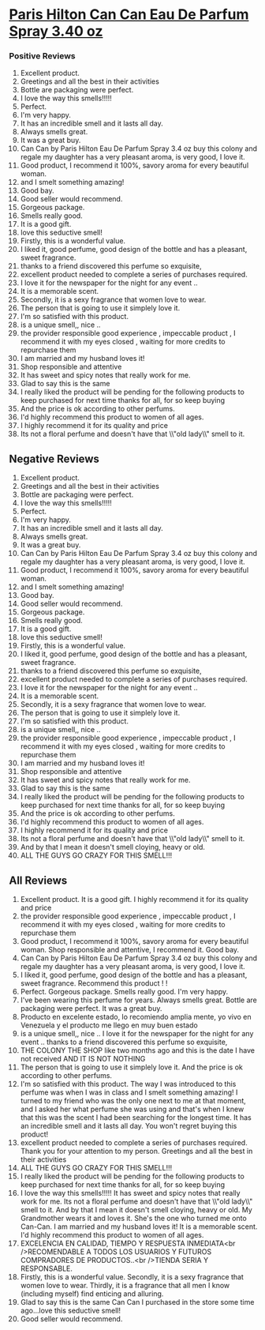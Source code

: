 # [Paris Hilton Can Can Eau De Parfum Spray 3.40 oz](https://products.checkmycream.com/products/Paris-Hilton-Can-Can-Eau-De-Parfum-Spray-3.40-oz.html)

### Positive Reviews

<ol>
      <li>Excellent product.</li>
      <li>Greetings and all the best in their activities</li>
      <li>Bottle are packaging were perfect.</li>
      <li>I love the way this smells!!!!!</li>
      <li>Perfect.  </li>
      <li>I&#x27;m very happy.</li>
      <li>It has an incredible smell and it lasts all day.</li>
      <li>Always smells great.</li>
      <li>It was a great buy.</li>
      <li>Can Can by Paris Hilton Eau De Parfum Spray 3.4 oz buy this colony and regale my daughter has a very pleasant aroma, is very good, I love it.</li>
      <li>Good product, I recommend it 100%, savory aroma for every beautiful woman.</li>
      <li>and I smelt something amazing!</li>
      <li>Good bay.</li>
      <li>Good seller would recommend.</li>
      <li>Gorgeous package.  </li>
      <li>Smells really good.  </li>
      <li>It is a good gift.</li>
      <li>love this seductive smell!</li>
      <li>Firstly, this is a wonderful value.  </li>
      <li>I liked it, good perfume, good design of the bottle and has a pleasant, sweet fragrance.</li>
      <li>thanks to a friend discovered this perfume so exquisite,</li>
      <li>excellent product needed to complete a series of purchases required.</li>
      <li>I love it for the newspaper for the night for any event ..</li>
      <li>It is a memorable scent.</li>
      <li>Secondly, it is a sexy fragrance that women love to wear.  </li>
      <li>The person that is going to use it simplely love it.</li>
      <li>I&#x27;m so satisfied with this product.</li>
      <li>is a unique smell,, nice ..</li>
      <li>the provider responsible good experience , impeccable product , I recommend it with my eyes closed , waiting for more credits to repurchase them</li>
      <li>I am married and my husband loves it!</li>
      <li>Shop responsible and attentive</li>
      <li>It has sweet and spicy notes that really work for me.</li>
      <li>Glad to say this is the same</li>
      <li>I really liked the product will be pending for the following products to keep purchased for next time thanks for all, for so keep buying</li>
      <li>And the price is ok according to other perfums.</li>
      <li>I&#x27;d highly recommend this product to women of all ages.</li>
      <li>I highly recommend it for its quality and price</li>
      <li>Its not a floral perfume and doesn&#x27;t have that \\&quot;old lady\\&quot; smell to it.</li>
</ol>


<h2>Negative Reviews</h2>
<ol>
<li> Excellent product.</li>
<li> Greetings and all the best in their activities</li>
<li> Bottle are packaging were perfect.</li>
<li> I love the way this smells!!!!!</li>
<li> Perfect.  </li>
<li> I&#x27;m very happy.</li>
<li> It has an incredible smell and it lasts all day.</li>
<li> Always smells great.</li>
<li> It was a great buy.</li>
<li> Can Can by Paris Hilton Eau De Parfum Spray 3.4 oz buy this colony and regale my daughter has a very pleasant aroma, is very good, I love it.</li>
<li> Good product, I recommend it 100%, savory aroma for every beautiful woman.</li>
<li> and I smelt something amazing!</li>
<li> Good bay.</li>
<li> Good seller would recommend.</li>
<li> Gorgeous package.  </li>
<li> Smells really good.  </li>
<li> It is a good gift.</li>
<li> love this seductive smell!</li>
<li> Firstly, this is a wonderful value.  </li>
<li> I liked it, good perfume, good design of the bottle and has a pleasant, sweet fragrance.</li>
<li> thanks to a friend discovered this perfume so exquisite,</li>
<li> excellent product needed to complete a series of purchases required.</li>
<li> I love it for the newspaper for the night for any event ..</li>
<li> It is a memorable scent.</li>
<li> Secondly, it is a sexy fragrance that women love to wear.  </li>
<li> The person that is going to use it simplely love it.</li>
<li> I&#x27;m so satisfied with this product.</li>
<li> is a unique smell,, nice ..</li>
<li> the provider responsible good experience , impeccable product , I recommend it with my eyes closed , waiting for more credits to repurchase them</li>
<li> I am married and my husband loves it!</li>
<li> Shop responsible and attentive</li>
<li> It has sweet and spicy notes that really work for me.</li>
<li> Glad to say this is the same</li>
<li> I really liked the product will be pending for the following products to keep purchased for next time thanks for all, for so keep buying</li>
<li> And the price is ok according to other perfums.</li>
<li> I&#x27;d highly recommend this product to women of all ages.</li>
<li> I highly recommend it for its quality and price</li>
<li> Its not a floral perfume and doesn&#x27;t have that \\&quot;old lady\\&quot; smell to it.</li>
<li> And by that I mean it doesn&#x27;t smell cloying, heavy or old.</li>
<li> ALL THE GUYS GO CRAZY FOR THIS SMELL!!!</li>
</ol>

<h2>All Reviews</h2>

<ol>
    <li> Excellent product. It is a good gift. I highly recommend it for its quality and price</li>
    <li> the provider responsible good experience , impeccable product , I recommend it with my eyes closed , waiting for more credits to repurchase them</li>
    <li> Good product, I recommend it 100%, savory aroma for every beautiful woman. Shop responsible and attentive, I recommend it. Good bay.</li>
    <li> Can Can by Paris Hilton Eau De Parfum Spray 3.4 oz buy this colony and regale my daughter has a very pleasant aroma, is very good, I love it.</li>
    <li> I liked it, good perfume, good design of the bottle and has a pleasant, sweet fragrance. Recommend this product ! !</li>
    <li> Perfect.  Gorgeous package.  Smells really good.  I&#x27;m very happy.</li>
    <li> I&#x27;ve been wearing this perfume for years. Always smells great. Bottle are packaging were perfect. It was a great buy.</li>
    <li> Producto en excelente estado, lo recomiendo amplia mente, yo vivo en Venezuela y el producto me llego en muy buen estado</li>
    <li> is a unique smell,, nice .. I love it for the newspaper for the night for any event .. thanks to a friend discovered this perfume so exquisite,</li>
    <li> THE COLONY THE SHOP like two months ago and this is the date I have not received AND IT IS NOT NOTHING</li>
    <li> The person that is going to use it simplely love it. And the price is ok according to other perfums.</li>
    <li> I&#x27;m so satisfied with this product. The way I was introduced to this perfume was when I was in class and I smelt something amazing! I turned to my friend who was the only one next to me at that moment, and I asked her what perfume she was using and that&#x27;s when I knew that this was the scent I had been searching for the longest time. It has an incredible smell and it lasts all day. You won&#x27;t regret buying this product!</li>
    <li> excellent product needed to complete a series of purchases required. Thank you for your attention to my person. Greetings and all the best in their activities</li>
    <li> ALL THE GUYS GO CRAZY FOR THIS SMELL!!!</li>
    <li> I really liked the product will be pending for the following products to keep purchased for next time thanks for all, for so keep buying</li>
    <li> I love the way this smells!!!!! It has sweet and spicy notes that really work for me. Its not a floral perfume and doesn&#x27;t have that \\&quot;old lady\\&quot; smell to it. And by that I mean it doesn&#x27;t smell cloying, heavy or old. My Grandmother wears it and loves it. She&#x27;s the one who turned me onto Can-Can. I am married and my husband loves it! It is a memorable scent. I&#x27;d highly recommend this product to women of all ages.</li>
    <li> EXCELENCIA EN CALIDAD, TIEMPO Y RESPUESTA INMEDIATA&lt;br /&gt;RECOMENDABLE A TODOS LOS USUARIOS Y FUTUROS COMPRADORES DE PRODUCTOS..&lt;br /&gt;TIENDA SERIA Y RESPONSABLE.</li>
    <li> Firstly, this is a wonderful value.  Secondly, it is a sexy fragrance that women love to wear.  Thirdly,  it is a fragrance that all men I know (including myself) find enticing and alluring.</li>
    <li> Glad to say this is the same Can Can I purchased in the store some time ago...love this seductive smell!</li>
    <li> Good seller would recommend.</li>
</ol>




